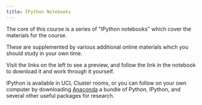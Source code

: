 ```yaml
---
title: IPython Notebooks
---
```


The core of this course is a series of "IPython notebooks"
which cover the materials for the course.

These are supplemented by various additional online materials
which you should study in your own time.

Visit the links on the left to see a preview,
and follow the link in the notebook to download it and
work through it yourself.

IPython is available in UCL Cluster rooms, or you can follow
on your own computer by downloading [Anaconda](http://continuum.io/downloads)
a bundle of Python, IPython, and several other useful packages
for research.


